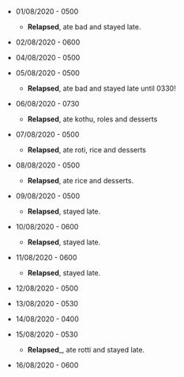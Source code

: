 * 01/08/2020 - 0500
  * __Relapsed__, ate bad and stayed late.

* 02/08/2020 - 0600

* 04/08/2020 - 0500  

* 05/08/2020 - 0500
  * __Relapsed__, ate bad and stayed late until 0330!
  
* 06/08/2020 - 0730
  * __Relapsed__, ate kothu, roles and desserts
  
* 07/08/2020 - 0500
  * __Relapsed__, ate roti, rice and desserts

* 08/08/2020 - 0500
  * __Relapsed__, ate rice and desserts.
  
* 09/08/2020 - 0500
  * __Relapsed__, stayed late.
  
* 10/08/2020 - 0600
  * __Relapsed__, stayed late.
  
* 11/08/2020 - 0600  
  * __Relapsed__, stayed late.

* 12/08/2020 - 0500  

* 13/08/2020 - 0530  

* 14/08/2020 - 0400

* 15/08/2020 - 0530
  * __Relapsed___, ate rotti and stayed late.

* 16/08/2020 - 0600
